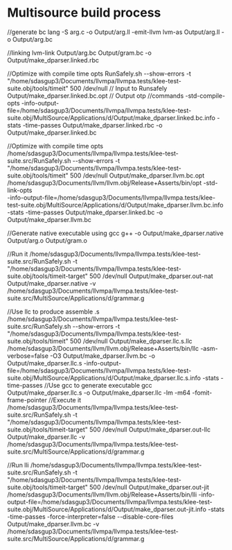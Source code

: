 Multisource build process
=========================
//generate bc
lang -S arg.c -o Output/arg.ll -emit-llvm
lvm-as Output/arg.ll -o Output/arg.bc

//linking
lvm-link Output/arg.bc Output/gram.bc -o Output/make_dparser.linked.rbc

//Optimize with compile time opts
RunSafely.sh 
--show-errors -t "/home/sdasgup3/Documents/llvmpa/llvmpa.tests/klee-test-suite.obj/tools/timeit" 500
/dev/null // Input to Runsafely
Output/make_dparser.linked.bc.opt  // Output
otp //commands 
-std-compile-opts -info-output-file=/home/sdasgup3/Documents/llvmpa/llvmpa.tests/klee-test-suite.obj/MultiSource/Applications/d/Output/make_dparser.linked.bc.info -stats -time-passes  Output/make_dparser.linked.rbc -o Output/make_dparser.linked.bc

//Optimize with compile time opts
/home/sdasgup3/Documents/llvmpa/llvmpa.tests/klee-test-suite.src/RunSafely.sh --show-errors -t "/home/sdasgup3/Documents/llvmpa/llvmpa.tests/klee-test-suite.obj/tools/timeit" 500 /dev/null Output/make_dparser.llvm.bc.opt \
          /home/sdasgup3/Documents/llvm/llvm.obj/Release+Asserts/bin/opt -std-link-opts  \
                -info-output-file=/home/sdasgup3/Documents/llvmpa/llvmpa.tests/klee-test-suite.obj/MultiSource/Applications/d/Output/make_dparser.llvm.bc.info \
                        -stats -time-passes Output/make_dparser.linked.bc  -o Output/make_dparser.llvm.bc

//Generate native executable using gcc
g++ -o Output/make_dparser.native Output/arg.o Output/gram.o 

//Run it
/home/sdasgup3/Documents/llvmpa/llvmpa.tests/klee-test-suite.src/RunSafely.sh -t "/home/sdasgup3/Documents/llvmpa/llvmpa.tests/klee-test-suite.obj/tools/timeit-target" 500 /dev/null Output/make_dparser.out-nat Output/make_dparser.native -v /home/sdasgup3/Documents/llvmpa/llvmpa.tests/klee-test-suite.src/MultiSource/Applications/d/grammar.g

//Use llc to produce assemble .s 
/home/sdasgup3/Documents/llvmpa/llvmpa.tests/klee-test-suite.src/RunSafely.sh --show-errors -t "/home/sdasgup3/Documents/llvmpa/llvmpa.tests/klee-test-suite.obj/tools/timeit" 500 /dev/null Output/make_dparser.llc.s.llc \
          /home/sdasgup3/Documents/llvm/llvm.obj/Release+Asserts/bin/llc -asm-verbose=false -O3  Output/make_dparser.llvm.bc -o Output/make_dparser.llc.s -info-output-file=/home/sdasgup3/Documents/llvmpa/llvmpa.tests/klee-test-suite.obj/MultiSource/Applications/d/Output/make_dparser.llc.s.info -stats -time-passes
//Use gcc to generate executable
gcc Output/make_dparser.llc.s -o Output/make_dparser.llc  -lm   -m64 -fomit-frame-pointer
//Execute it
/home/sdasgup3/Documents/llvmpa/llvmpa.tests/klee-test-suite.src/RunSafely.sh -t "/home/sdasgup3/Documents/llvmpa/llvmpa.tests/klee-test-suite.obj/tools/timeit-target" 500 /dev/null Output/make_dparser.out-llc Output/make_dparser.llc -v /home/sdasgup3/Documents/llvmpa/llvmpa.tests/klee-test-suite.src/MultiSource/Applications/d/grammar.g

//Run lli
/home/sdasgup3/Documents/llvmpa/llvmpa.tests/klee-test-suite.src/RunSafely.sh -t "/home/sdasgup3/Documents/llvmpa/llvmpa.tests/klee-test-suite.obj/tools/timeit-target" 500 /dev/null Output/make_dparser.out-jit /home/sdasgup3/Documents/llvm/llvm.obj/Release+Asserts/bin/lli -info-output-file=/home/sdasgup3/Documents/llvmpa/llvmpa.tests/klee-test-suite.obj/MultiSource/Applications/d/Output/make_dparser.out-jit.info -stats -time-passes -force-interpreter=false --disable-core-files  Output/make_dparser.llvm.bc -v /home/sdasgup3/Documents/llvmpa/llvmpa.tests/klee-test-suite.src/MultiSource/Applications/d/grammar.g

